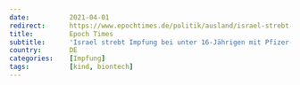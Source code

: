 ```yaml
---
date:          2021-04-01
redirect:      https://www.epochtimes.de/politik/ausland/israel-strebt-impfung-bei-unter-16-jaehrigen-mit-pfizer-biontech-vakzin-ab-mai-an-a3484148.html
title:         Epoch Times
subtitle:      'Israel strebt Impfung bei unter 16-Jährigen mit Pfizer-Biontech-Vakzin ab Mai an'
country:       DE
categories:    [Impfung]
tags:          [kind, biontech]
---
```

